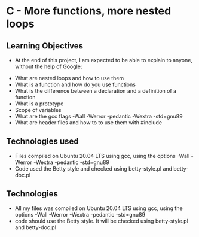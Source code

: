 # C - More functions, more nested loops

## Learning Objectives

- At the end of this project, I am expected to be able to explain to anyone, without the help of Google:

* What are nested loops and how to use them
* What is a function and how do you use functions
* What is the difference between a declaration and a definition of a function
* What is a prototype
* Scope of variables
* What are the gcc flags -Wall -Werror -pedantic -Wextra -std=gnu89
* What are header files and how to to use them with #include

## Technologies used

* Files compiled on Ubuntu 20.04 LTS using gcc, using the options -Wall -Werror -Wextra -pedantic -std=gnu89
*  Code used the Betty style and checked using betty-style.pl and betty-doc.pl

## Technologies

* All my files was compiled on Ubuntu 20.04 LTS using gcc, using the options -Wall -Werror -Wextra -pedantic -std=gnu89
* code should use the Betty style. It will be checked using betty-style.pl and betty-doc.pl
